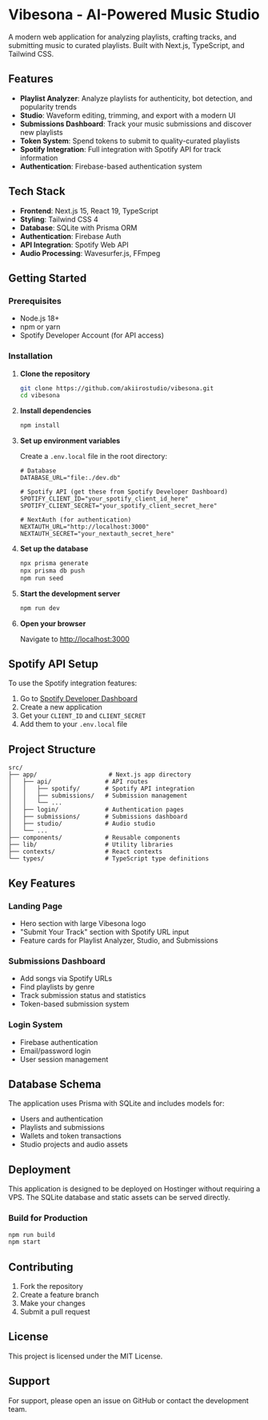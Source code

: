 # Vibesona - AI-Powered Music Studio

A modern web application for analyzing playlists, crafting tracks, and submitting music to curated playlists. Built with Next.js, TypeScript, and Tailwind CSS.

## Features

- **Playlist Analyzer**: Analyze playlists for authenticity, bot detection, and popularity trends
- **Studio**: Waveform editing, trimming, and export with a modern UI
- **Submissions Dashboard**: Track your music submissions and discover new playlists
- **Token System**: Spend tokens to submit to quality-curated playlists
- **Spotify Integration**: Full integration with Spotify API for track information
- **Authentication**: Firebase-based authentication system

## Tech Stack

- **Frontend**: Next.js 15, React 19, TypeScript
- **Styling**: Tailwind CSS 4
- **Database**: SQLite with Prisma ORM
- **Authentication**: Firebase Auth
- **API Integration**: Spotify Web API
- **Audio Processing**: Wavesurfer.js, FFmpeg

## Getting Started

### Prerequisites

- Node.js 18+ 
- npm or yarn
- Spotify Developer Account (for API access)

### Installation

1. **Clone the repository**
   ```bash
   git clone https://github.com/akiirostudio/vibesona.git
   cd vibesona
   ```

2. **Install dependencies**
   ```bash
   npm install
   ```

3. **Set up environment variables**
   
   Create a `.env.local` file in the root directory:
   ```env
   # Database
   DATABASE_URL="file:./dev.db"
   
   # Spotify API (get these from Spotify Developer Dashboard)
   SPOTIFY_CLIENT_ID="your_spotify_client_id_here"
   SPOTIFY_CLIENT_SECRET="your_spotify_client_secret_here"
   
   # NextAuth (for authentication)
   NEXTAUTH_URL="http://localhost:3000"
   NEXTAUTH_SECRET="your_nextauth_secret_here"
   ```

4. **Set up the database**
   ```bash
   npx prisma generate
   npx prisma db push
   npm run seed
   ```

5. **Start the development server**
   ```bash
   npm run dev
   ```

6. **Open your browser**
   
   Navigate to [http://localhost:3000](http://localhost:3000)

## Spotify API Setup

To use the Spotify integration features:

1. Go to [Spotify Developer Dashboard](https://developer.spotify.com/dashboard)
2. Create a new application
3. Get your `CLIENT_ID` and `CLIENT_SECRET`
4. Add them to your `.env.local` file

## Project Structure

```
src/
├── app/                    # Next.js app directory
│   ├── api/               # API routes
│   │   ├── spotify/       # Spotify API integration
│   │   ├── submissions/   # Submission management
│   │   └── ...
│   ├── login/             # Authentication pages
│   ├── submissions/       # Submissions dashboard
│   ├── studio/            # Audio studio
│   └── ...
├── components/            # Reusable components
├── lib/                   # Utility libraries
├── contexts/              # React contexts
└── types/                 # TypeScript type definitions
```

## Key Features

### Landing Page
- Hero section with large Vibesona logo
- "Submit Your Track" section with Spotify URL input
- Feature cards for Playlist Analyzer, Studio, and Submissions

### Submissions Dashboard
- Add songs via Spotify URLs
- Find playlists by genre
- Track submission status and statistics
- Token-based submission system

### Login System
- Firebase authentication
- Email/password login
- User session management

## Database Schema

The application uses Prisma with SQLite and includes models for:
- Users and authentication
- Playlists and submissions
- Wallets and token transactions
- Studio projects and audio assets

## Deployment

This application is designed to be deployed on Hostinger without requiring a VPS. The SQLite database and static assets can be served directly.

### Build for Production
```bash
npm run build
npm start
```

## Contributing

1. Fork the repository
2. Create a feature branch
3. Make your changes
4. Submit a pull request

## License

This project is licensed under the MIT License.

## Support

For support, please open an issue on GitHub or contact the development team.
